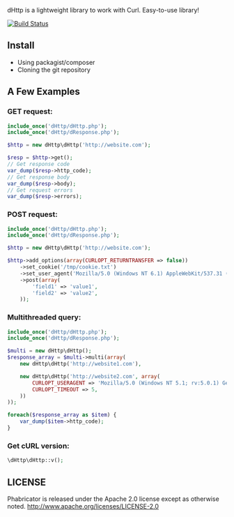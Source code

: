 dHttp is a lightweight library to work with Curl.
Easy-to-use library!

[![Build Status](https://travis-ci.org/ARACOOOL/dHttp.png?branch=master)](https://travis-ci.org/ARACOOOL/dHttp)

## Install

* Using packagist/composer
* Cloning the git repository

## A Few Examples

### GET request:

```php
include_once('dHttp/dHttp.php');
include_once('dHttp/dResponse.php');

$http = new dHttp\dHttp('http://website.com');

$resp = $http->get();
// Get response code
var_dump($resp->http_code);
// Get response body
var_dump($resp->body);
// Get request errors
var_dump($resp->errors);
```

### POST request:

```php
include_once('dHttp/dHttp.php');
include_once('dHttp/dResponse.php');

$http = new dHttp\dHttp('http://website.com');

$http->add_options(array(CURLOPT_RETURNTRANSFER => false))
	->set_cookie('/tmp/cookie.txt')
	->set_user_agent('Mozilla/5.0 (Windows NT 6.1) AppleWebKit/537.31 (KHTML, like Gecko) Chrome/26.0.1410.64 Safari/537.31')
	->post(array(
		'field1' => 'value1',
		'field2' => 'value2',
	));
```

### Multithreaded query:

```php
include_once('dHttp/dHttp.php');
include_once('dHttp/dResponse.php');

$multi = new dHttp\dHttp();
$response_array = $multi->multi(array(
	new dHttp\dHttp('http://website1.com'),

	new dHttp\dHttp('http://website2.com', array(
		CURLOPT_USERAGENT => 'Mozilla/5.0 (Windows NT 5.1; rv:5.0.1) Gecko/20100101 Firefox/5.0.1',
		CURLOPT_TIMEOUT => 5,
	))
));

foreach($response_array as $item) {
	var_dump($item->http_code);
}
```

### Get cURL version:

```php
\dHttp\dHttp::v();
```

## LICENSE

Phabricator is released under the Apache 2.0 license except as otherwise noted.
http://www.apache.org/licenses/LICENSE-2.0
